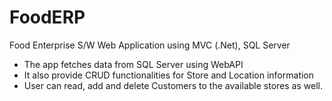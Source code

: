 ﻿# FoodERP
Food Enterprise S/W Web Application using MVC (.Net), SQL Server

- The app fetches data from SQL Server using WebAPI 
- It also provide CRUD functionalities for Store and Location information
- User can read, add and delete Customers to the available stores as well.
